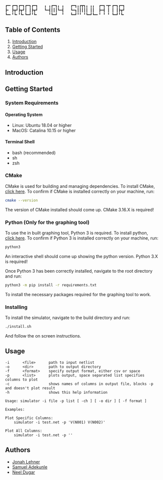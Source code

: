 ```bash
┏━╸┏━┓┏━┓┏━┓┏━┓   ╻ ╻┏━┓╻ ╻   ┏━┓╻┏┳┓╻ ╻╻  ┏━┓╺┳╸┏━┓┏━┓
┣╸ ┣┳┛┣┳┛┃ ┃┣┳┛   ┗━┫┃┃┃┗━┫   ┗━┓┃┃┃┃┃ ┃┃  ┣━┫ ┃ ┃ ┃┣┳┛
┗━╸╹┗╸╹┗╸┗━┛╹┗╸     ╹┗━┛  ╹   ┗━┛╹╹ ╹┗━┛┗━╸╹ ╹ ╹ ┗━┛╹┗╸
```
## Table of Contents

1. [Introduction](#introduction)
2. [Getting Started](#getting-started)
3. [Usage](#usage)
4. [Authors](#authors)

## Introduction

<!-- TODO - Add Project Introduction Aim and Motivation (Probably at the end) -->

## Getting Started

### System Requirements

#### Operating System

 - Linux: Ubuntu 18.04 or higher
 - MacOS: Catalina 10.15 or higher

#### Terminal Shell

 - bash (recommended)
 - sh
 - zsh

### CMake

CMake is used for building and managing dependencies. To install CMake, [click here](). To confirm if CMake is installed correctly on your machine, run:
```bash
cmake --version
```
The version of CMake installed should come up. CMake 3.16.X is required!

### Python (Only for the graphing tool)

To use the in built graphing tool, Python 3 is required. To install python, [click here](https://docs.python-guide.org/starting/installation/). To confirm if Python 3 is installed correctly on your machine, run:
```bash
python3
```
An interactive shell should come up showing the python version. Python 3.X is required!

Once Python 3 has been correctly installed, navigate to the root directory and run:
```bash
python3 -m pip install -r requirements.txt
```
To install the necessary packages required for the graphing tool to work.

### Installing

To install the simulator, navigate to the build directory and run:
```bash
./install.sh
```
And follow the on screen instructions.

## Usage
```
-i      <file>      path to input netlist
-o      <dir>       path to output directory
-f      <format>    specify output format, either csv or space
-p      <list>      plots output, space separated list specifies columns to plot
-c                  shows names of columns in output file, blocks -p and doesn't plot result
-h                  shows this help information

Usage: simulator -i file -p list [ -ch ] [ -o dir ] [ -f format ]

Examples:

Plot Specific Columns:
    simulator -i test.net -p 'V(N001) V(N002)'

Plot All Columns:
    simulator -i test.net -p ''
```

## Authors

 - [Jonah Lehner](https://github.com/jjlehner)
 - [Samuel Adekunle](https://github.com/SamtheSaint)
 - [Neel Dugar](https://github.com/neeldug)
